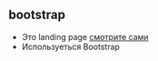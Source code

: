 ## bootstrap

- Это landing page [смотрите сами](https://ker-yaqw.github.io/bootstrap/)
- Используеться Bootstrap
